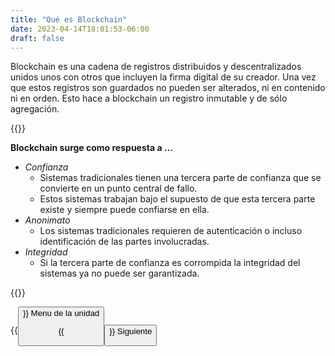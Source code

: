 ```yaml
---
title: "Qué es Blockchain"
date: 2023-04-14T18:01:53-06:00
draft: false
---
```


Blockchain es una cadena de registros distribuidos y descentralizados unidos unos con otros que incluyen la firma digital de su creador. Una vez que estos registros son guardados no pueden ser alterados, ni en contenido ni en orden. Esto hace a blockchain un registro inmutable y de sólo agregación.

{{<salto>}}

**Blockchain surge como respuesta a ...**

- _Confianza_
    - Sistemas tradicionales tienen una tercera parte de confianza que se convierte en un punto central de fallo.
    - Estos sistemas trabajan bajo el supuesto de que esta tercera parte existe y siempre puede confiarse en ella.
- _Anonimato_
    - Los sistemas tradicionales requieren de autenticación o incluso identificación de las partes involucradas.
- _Integridad_
    - Si la tercera parte de confianza es corrompida la integridad del sistemas ya no puede ser garantizada.

{{<salto>}}

{{<button class=myButtonTwo id=botonR relref="/posts/curso/unidad1/unidadUno.md">}} Menu de la unidad

{{<button class=myButton id=botonS variable=unoVar relref="/posts/curso/unidad1/queEsBlockchain/video.md">}} Siguiente